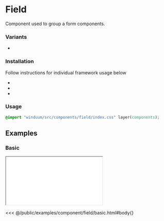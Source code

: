 # Field

Component used to group a form components.

<ViewSourceGh href="https://github.com/winduum/winduum/blob/main/src/components/field" />

### Variants
* <LinkGh name="default" path="components/field" />

### Installation
Follow instructions for individual framework usage below

* <LinkGh name="winduum" url="https://github.com/winduum/winduum/blob/main/src/components/field" />
* <LinkGh name="winduum-vue" url="https://github.com/winduum/winduum-vue/blob/main/src/components/field" />
* <LinkGh name="winduum-react" url="https://github.com/winduum/winduum-react/blob/main/src/components/field" />

### Usage

```css
@import "winduum/src/components/field/index.css" layer(components);
```

## Examples

### Basic

<iframe onload="this.style.visibility = 'visible';" src="/examples/component/field/basic.html"></iframe>

<<< @/public/examples/component/field/basic.html#body{}
